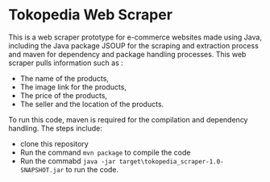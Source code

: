 # Tokopedia Web Scraper
This is a web scraper prototype for e-commerce websites made using Java, including the Java package JSOUP for the scraping and extraction process and maven for dependency and package handling processes.
This web scraper pulls information such as :
* The name of the products,
* The image link for the products,
* The price of the products,
* The seller and the location of the products.

To run this code, maven is required for the compilation and dependency handling.
The steps include:
* clone this repository
* Run the command ```mvn package``` to compile the code
* Run the commabd ```java -jar target\tokopedia_scraper-1.0-SNAPSHOT.jar``` to run the code.
